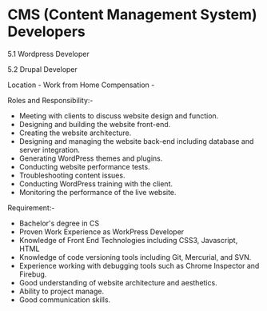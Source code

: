 # CMS \(Content Management System\) Developers

5.1 Wordpress Developer

5.2 Drupal Developer

Location - Work from Home Compensation -

Roles and Responsibility:-

* Meeting with clients to discuss website design and function.
* Designing and building the website front-end.
* Creating the website architecture.
* Designing and managing the website back-end including database and server integration.
* Generating WordPress themes and plugins.
* Conducting website performance tests.
* Troubleshooting content issues.
* Conducting WordPress training with the client.
* Monitoring the performance of the live website.

Requirement:-

* Bachelor's degree in CS
* Proven Work Experience as WorkPress Developer
* Knowledge of Front End Technologies including CSS3, Javascript, HTML
* Knowledge of code versioning tools including Git, Mercurial, and SVN.
* Experience working with debugging tools such as Chrome Inspector and Firebug.
* Good understanding of website architecture and aesthetics.
* Ability to project manage.
* Good communication skills.

